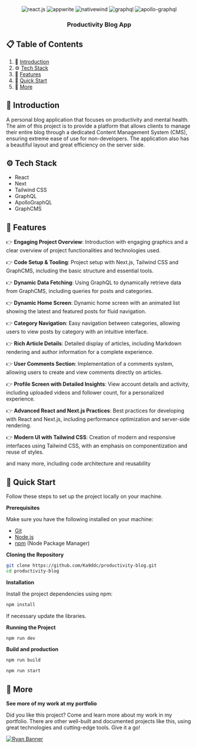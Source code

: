 <div align="center">
  <div>
    <img src="https://img.shields.io/badge/react-%2320232a.svg?style=for-the-badge&logo=react&logoColor=%2361DAFB" alt="react.js" />
    <img src="https://img.shields.io/badge/Next-black?style=for-the-badge&logo=next.js&logoColor=white" alt="appwrite" />
    <img src="https://img.shields.io/badge/tailwindcss-%2338B2AC.svg?style=for-the-badge&logo=tailwind-css&logoColor=white" alt="nativewind" />
    <img src="https://img.shields.io/badge/-GraphQL-E10098?style=for-the-badge&logo=graphql&logoColor=white" alt="graphql" />
    <img src="https://img.shields.io/badge/-ApolloGraphQL-311C87?style=for-the-badge&logo=apollo-graphql" alt="apollo-graphql" />
  </div>

  <h3 align="center">Productivity Blog App</h3>
  
</div>

## 📋 <a name="table">Table of Contents</a>

1. 🤖 [Introduction](#introduction)
2. ⚙️ [Tech Stack](#tech-stack)
3. 🔋 [Features](#features)
4. 🤸 [Quick Start](#quick-start)
7. 🚀 [More](#more)

## <a name="introduction">🤖 Introduction</a>

A personal blog application that focuses on productivity and mental health. The aim of this project is to provide a platform that allows clients to manage their entire blog through a dedicated Content Management System (CMS), ensuring extreme ease of use for non-developers. The application also has a beautiful layout and great efficiency on the server side.

## <a name="tech-stack">⚙️ Tech Stack</a>

- React
- Next
- Tailwind CSS
- GraphQL
- ApolloGraphQL
- GraphCMS

## <a name="features">🔋 Features</a>


👉 **Engaging Project Overview**: Introduction with engaging graphics and a clear overview of project functionalities and technologies used.

👉 **Code Setup & Tooling**: Project setup with Next.js, Tailwind CSS and GraphCMS, including the basic structure and essential tools.

👉 **Dynamic Data Fetching**: Using GraphQL to dynamically retrieve data from GraphCMS, including queries for posts and categories.

👉 **Dynamic Home Screen**: Dynamic home screen with an animated list showing the latest and featured posts for fluid navigation.

👉 **Category Navigation**: Easy navigation between categories, allowing users to view posts by category with an intuitive interface.

👉 **Rich Article Details**: Detailed display of articles, including Markdown rendering and author information for a complete experience.

👉 **User Comments Section**: Implementation of a comments system, allowing users to create and view comments directly on articles.

👉 **Profile Screen with Detailed Insights**: View account details and activity, including uploaded videos and follower count, for a personalized experience.

👉 **Advanced React and Next.js Practices**: Best practices for developing with React and Next.js, including performance optimization and server-side rendering.

👉 **Modern UI with Tailwind CSS**: Creation of modern and responsive interfaces using Tailwind CSS, with an emphasis on componentization and reuse of styles.

and many more, including code architecture and reusability 

## <a name="quick-start">🤸 Quick Start</a>

Follow these steps to set up the project locally on your machine.

**Prerequisites**

Make sure you have the following installed on your machine:

- [Git](https://git-scm.com/)
- [Node.js](https://nodejs.org/en)
- [npm](https://www.npmjs.com/) (Node Package Manager)

**Cloning the Repository**

```bash
git clone https://github.com/Ka9ddc/productivity-blog.git
cd productivity-blog
```
**Installation**

Install the project dependencies using npm:

```bash
npm install
```

If necessary update the libraries.

**Running the Project**

```bash
npm run dev
```

**Build and production**

```bash
npm run build
```

```bash
npm run start
```

## <a name="more">🚀 More</a>

**See more of my work at my portfolio**

Did you like this project? Come and learn more about my work in my portfolio. There are other well-built and documented projects like this, using great technologies and cutting-edge tools. Give it a go!

<a href="https://ryan-micael.vercel.app" target="_blank">
<img src="https://media.discordapp.net/attachments/1245814333263314995/1257434343861649519/Designer_4.jpeg?ex=6684647d&is=668312fd&hm=4fe0784c4dc96b897273f5d8a2d7604dbebfd6ec91778bd2ae3599831f66fcf7&=&format=webp&width=871&height=398" alt="Ryan Banner">
</a>

#
